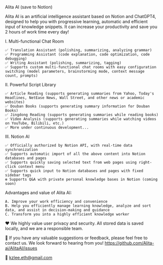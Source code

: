 Alita AI (save to Notion)

Alita AI is an artificial intelligence assistant based on Notion and ChatGPT4, designed to help you with progressive learning, automatic and efficient input of knowledge snippets. It can increase your productivity and save you 2 hours of work time every day!

I. Multi-functional Chat Room

    ✅ Translation Assistant (polishing, summarizing, analyzing grammar)
    ✅ Programming Assistant (code explanation, code optimization, code debugging)
    ✅ Writing Assistant (polishing, summarizing, tagging)
    ✅ Supports custom multi-functional chat rooms with easy configuration switching (model parameters, brainstorming mode, context message count, prompts)

II. Powerful Script Library

    ✅ Article Reading (supports generating summaries from Yahoo, Today's Headlines, NetEase News, Wall Street, and other news or academic websites)
    ✅ Douban Books (supports generating summary information for Douban Books)
    ✅ Jingdong Reading (supports generating summaries while reading books)
    ✅ Video Analysis (supports generating summaries while watching videos on YouTube, Bilibili, etc.)
    ✅ More under continuous development...

III. Notion AI

    ✅ Officially authorized by Notion API, with real-time data synchronization
    ✅ Supports automatic import of all the above content into Notion databases and pages
    ✅ Supports quickly saving selected text from web pages using right-click context menu
    ✅ Supports quick input to Notion databases and pages with fixed sidebar tags
    ❇️ Supports Q&A with private personal knowledge bases in Notion (coming soon)

Advantages and value of Alita AI:

    A. Improve your work efficiency and convenience
    B. Help you efficiently manage learning knowledge, analyze and sort data, and assist in decision-making and guidance
    C. Transform you into a highly efficient knowledge worker

❤️ We highly value user privacy and security. All stored data is saved locally, and we are a responsible team.

🙋 If you have any valuable suggestions or feedback, please feel free to contact us. We look forward to hearing from you! https://github.com/Alita-ai/AlitaAI/issues

💌 kzlee.eth@gmail.com
